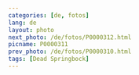 ```yaml
---
categories: [de, fotos]
lang: de
layout: photo
next_photo: /de/fotos/P0000312.html
picname: P0000311
prev_photo: /de/fotos/P0000310.html
tags: [Dead Springbock]
---
```

